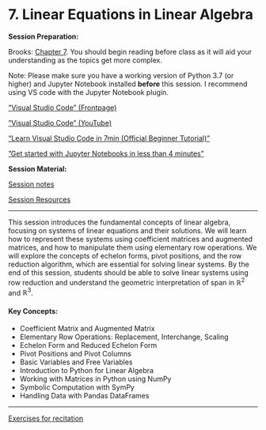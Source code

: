 # 7. Linear Equations in Linear Algebra

**Session Preparation:**

Brooks: [Chapter 7](https://drive.google.com/file/d/1P9eidJb5qtlZgvHCtqu4uuPa5FFU0Zpn/view?usp=sharing). You should begin reading before class as it will aid your understanding as the topics get more complex.

Note: Please make sure you have a working version of Python 3.7 (or higher) and Jupyter Notebook installed **before** this session. I recommend using VS code with the Jupyter Notebook plugin.

[”Visual Studio Code” (Frontpage)](https://code.visualstudio.com/)

[”Visual Studio Code” (YouTube)](https://www.youtube.com/@code)

[“Learn Visual Studio Code in 7min (Official Beginner Tutorial)”](https://www.youtube.com/watch?v=B-s71n0dHUk)

[”Get started with Jupyter Notebooks in less than 4 minutes”](https://www.youtube.com/watch?v=h1sAzPojKMg)

**Session Material:**

[Session notes](https://drive.google.com/file/d/1sCxNPidcijgYbLLYf5Y51u1fOjVbV59Y/view?usp=sharing)

[Session Resources](https://viaucdk-my.sharepoint.com/:f:/g/personal/rib_viauc_dk/Eg__7CNZHU5GnvVSwtsKTGQBykXb7nnGszwkBzJSdf6-WA?e=LwyzQm)

--------------------------

This session introduces the fundamental concepts of linear algebra, focusing on systems of linear equations and their solutions. We will learn how to represent these systems using coefficient matrices and augmented matrices, and how to manipulate them using elementary row operations. We will explore the concepts of echelon forms, pivot positions, and the row reduction algorithm, which are essential for solving linear systems. By the end of this session, students should be able to solve linear systems using row reduction and understand the geometric interpretation of span in $\mathbb{R}^2$ and $\mathbb{R}^3$.

#### Key Concepts:
- Coefficient Matrix and Augmented Matrix
- Elementary Row Operations: Replacement, Interchange, Scaling
- Echelon Form and Reduced Echelon Form
- Pivot Positions and Pivot Columns
- Basic Variables and Free Variables
- Introduction to Python for Linear Algebra
- Working with Matrices in Python using NumPy
- Symbolic Computation with SymPy
- Handling Data with Pandas DataFrames

--------------------------

[Exercises for recitation]()